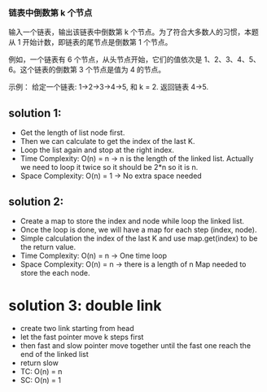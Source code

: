 ### 链表中倒数第 k 个节点

输入一个链表，输出该链表中倒数第 k 个节点。为了符合大多数人的习惯，本题从 1 开始计数，即链表的尾节点是倒数第 1 个节点。

例如，一个链表有 6 个节点，从头节点开始，它们的值依次是 1、2、3、4、5、6。这个链表的倒数第 3 个节点是值为 4 的节点。

示例：
给定一个链表: 1->2->3->4->5, 和 k = 2.
返回链表 4->5.

## solution 1:

- Get the length of list node first.
- Then we can calculate to get the index of the last K.
- Loop the list again and stop at the right index.
- Time Complexity: O(n) = n -> n is the length of the linked list. Actually we need to loop it twice so it should be 2\*n so it is n.
- Space Complexity: O(n) = 1 -> No extra space needed

## solution 2:

- Create a map to store the index and node while loop the linked list.
- Once the loop is done, we will have a map for each step (index, node).
- Simple calculation the index of the last K and use map.get(index) to be the return value.
- Time Complexity: O(n) = n -> One time loop
- Space Complexity: O(n) = n -> there is a length of n Map needed to store the each node.

# solution 3: double link

- create two link starting from head
- let the fast pointer move k steps first
- then fast and slow pointer move together until the fast one reach the end of the linked list
- return slow
- TC: O(n) = n
- SC: O(n) = 1